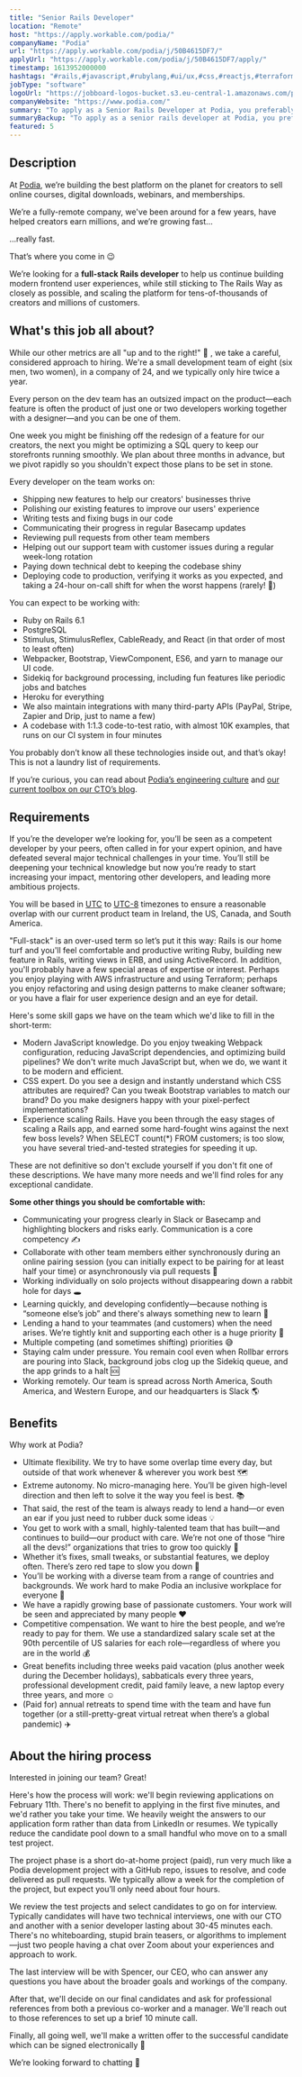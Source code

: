 ```yaml
---
title: "Senior Rails Developer"
location: "Remote"
host: "https://apply.workable.com/podia/"
companyName: "Podia"
url: "https://apply.workable.com/podia/j/50B4615DF7/"
applyUrl: "https://apply.workable.com/podia/j/50B4615DF7/apply/"
timestamp: 1613952000000
hashtags: "#rails,#javascript,#rubylang,#ui/ux,#css,#reactjs,#terraform,#windows,#aws,#heroku"
jobType: "software"
logoUrl: "https://jobboard-logos-bucket.s3.eu-central-1.amazonaws.com/podia"
companyWebsite: "https://www.podia.com/"
summary: "To apply as a Senior Rails Developer at Podia, you preferably need to have some knowledge of: #rails, #javascript, #rubylang."
summaryBackup: "To apply as a senior rails developer at Podia, you preferably need to have some knowledge of: #rails, #javascript, #rubylang."
featured: 5
---
```


## Description

At [Podia](https://www.podia.com/), we’re building the best platform on the planet for creators to sell online courses, digital downloads, webinars, and memberships.

We’re a fully-remote company, we've been around for a few years, have helped creators earn millions, and we’re growing fast…

…really fast.

That’s where you come in 😉

We’re looking for a **full-stack Rails developer** to help us continue building modern frontend user experiences, while still sticking to The Rails Way as closely as possible, and scaling the platform for tens-of-thousands of creators and millions of customers.

## What's this job all about?

While our other metrics are all "up and to the right!" 🚀 , we take a careful, considered approach to hiring. We're a small development team of eight (six men, two women), in a company of 24, and we typically only hire twice a year.

Every person on the dev team has an outsized impact on the product—each feature is often the product of just one or two developers working together with a designer—and you can be one of them.

One week you might be finishing off the redesign of a feature for our creators, the next you might be optimizing a SQL query to keep our storefronts running smoothly. We plan about three months in advance, but we pivot rapidly so you shouldn't expect those plans to be set in stone.

Every developer on the team works on:

*   Shipping new features to help our creators' businesses thrive
*   Polishing our existing features to improve our users' experience
*   Writing tests and fixing bugs in our code
*   Communicating their progress in regular Basecamp updates
*   Reviewing pull requests from other team members
*   Helping out our support team with customer issues during a regular week-long rotation
*   Paying down technical debt to keeping the codebase shiny
*   Deploying code to production, verifying it works as you expected, and taking a 24-hour on-call shift for when the worst happens (rarely! 🤞)

You can expect to be working with:

*   Ruby on Rails 6.1
*   PostgreSQL
*   Stimulus, StimulusReflex, CableReady, and React (in that order of most to least often)
*   Webpacker, Bootstrap, ViewComponent, ES6, and yarn to manage our UI code.
*   Sidekiq for background processing, including fun features like periodic jobs and batches
*   Heroku for everything
*   We also maintain integrations with many third-party APIs (PayPal, Stripe, Zapier and Drip, just to name a few)
*   A codebase with 1:1.3 code-to-test ratio, with almost 10K examples, that runs on our CI system in four minutes

You probably don’t know all these technologies inside out, and that’s okay! This is not a laundry list of requirements.

If you’re curious, you can read about [Podia’s engineering culture](https://jamie.ideasasylum.com/2020/07/17/podia-engineering-culture/) and [our current toolbox on our CTO’s blog](https://jamie.ideasasylum.com/2021/01/01/tools-of-podia-2020-edition/).

## Requirements

If you’re the developer we’re looking for, you’ll be seen as a competent developer by your peers, often called in for your expert opinion, and have defeated several major technical challenges in your time. You’ll still be deepening your technical knowledge but now you’re ready to start increasing your impact, mentoring other developers, and leading more ambitious projects.

You will be based in [UTC](https://www.timeanddate.com/worldclock/timezone/utc) to [UTC-8](https://www.timeanddate.com/worldclock/timezone/utc-8) timezones to ensure a reasonable overlap with our current product team in Ireland, the US, Canada, and South America.

"Full-stack" is an over-used term so let’s put it this way: Rails is our home turf and you'll feel comfortable and productive writing Ruby, building new feature in Rails, writing views in ERB, and using ActiveRecord. In addition, you'll probably have a few special areas of expertise or interest. Perhaps you enjoy playing with AWS infrastructure and using Terraform; perhaps you enjoy refactoring and using design patterns to make cleaner software; or you have a flair for user experience design and an eye for detail.

Here's some skill gaps we have on the team which we'd like to fill in the short-term:

*   Modern JavaScript knowledge. Do you enjoy tweaking Webpack configuration, reducing JavaScript dependencies, and optimizing build pipelines? We don't write much JavaScript but, when we do, we want it to be modern and efficient.
*   CSS expert. Do you see a design and instantly understand which CSS attributes are required? Can you tweak Bootstrap variables to match our brand? Do you make designers happy with your pixel-perfect implementations?
*   Experience scaling Rails. Have you been through the easy stages of scaling a Rails app, and earned some hard-fought wins against the next few boss levels? When SELECT count(\*) FROM customers; is too slow, you have several tried-and-tested strategies for speeding it up.

These are not definitive so don't exclude yourself if you don't fit one of these descriptions. We have many more needs and we'll find roles for any exceptional candidate.

**Some other things you should be comfortable with:**

*   Communicating your progress clearly in Slack or Basecamp and highlighting blockers and risks early. Communication is a core competency ✍️
*   Collaborate with other team members either synchronously during an online pairing session (you can initially expect to be pairing for at least half your time) or asynchronously via pull requests 🍐
*   Working individually on solo projects without disappearing down a rabbit hole for days 🕳
*   Learning quickly, and developing confidently—because nothing is “someone else’s job” and there's always something new to learn 🦝
*   Lending a hand to your teammates (and customers) when the need arises. We’re tightly knit and supporting each other is a huge priority 🤝
*   Multiple competing (and sometimes shifting) priorities 😅
*   Staying calm under pressure. You remain cool even when Rollbar errors are pouring into Slack, background jobs clog up the Sidekiq queue, and the app grinds to a halt 🆘
*   Working remotely. Our team is spread across North America, South America, and Western Europe, and our headquarters is Slack 🌎

## Benefits

Why work at Podia?

*   Ultimate flexibility. We try to have some overlap time every day, but outside of that work whenever & wherever you work best 🗺️
*   Extreme autonomy. No micro-managing here. You’ll be given high-level direction and then left to solve it the way you feel is best. 📚
*   That said, the rest of the team is always ready to lend a hand—or even an ear if you just need to rubber duck some ideas 💡
*   You get to work with a small, highly-talented team that has built—and continues to build—our product with care. We’re not one of those “hire all the devs!” organizations that tries to grow too quickly 🎨
*   Whether it’s fixes, small tweaks, or substantial features, we deploy often. There’s zero red tape to slow you down 🚀
*   You’ll be working with a diverse team from a range of countries and backgrounds. We work hard to make Podia an inclusive workplace for everyone 🌈
*   We have a rapidly growing base of passionate customers. Your work will be seen and appreciated by many people ❤️
*   Competitive compensation. We want to hire the best people, and we’re ready to pay for them. We use a standardized salary scale set at the 90th percentile of US salaries for each role—regardless of where you are in the world 💰
*   Great benefits including three weeks paid vacation (plus another week during the December holidays), sabbaticals every three years, professional development credit, paid family leave, a new laptop every three years, and more ☺️
*   (Paid for) annual retreats to spend time with the team and have fun together (or a still-pretty-great virtual retreat when there’s a global pandemic) ✈️

## About the hiring process

Interested in joining our team? Great!

Here's how the process will work: we'll begin reviewing applications on February 11th. There's no benefit to applying in the first five minutes, and we'd rather you take your time. We heavily weight the answers to our application form rather than data from LinkedIn or resumes. We typically reduce the candidate pool down to a small handful who move on to a small test project.

The project phase is a short do-at-home project (paid), run very much like a Podia development project with a GitHub repo, issues to resolve, and code delivered as pull requests. We typically allow a week for the completion of the project, but expect you’ll only need about four hours.

We review the test projects and select candidates to go on for interview. Typically candidates will have two technical interviews, one with our CTO and another with a senior developer lasting about 30-45 minutes each. There's no whiteboarding, stupid brain teasers, or algorithms to implement—just two people having a chat over Zoom about your experiences and approach to work.

The last interview will be with Spencer, our CEO, who can answer any questions you have about the broader goals and workings of the company.

After that, we'll decide on our final candidates and ask for professional references from both a previous co-worker and a manager. We'll reach out to those references to set up a brief 10 minute call.

Finally, all going well, we'll make a written offer to the successful candidate which can be signed electronically 🥳

We’re looking forward to chatting 🙂
